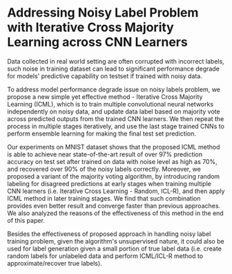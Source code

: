 # Addressing Noisy Label Problem with Iterative Cross Majority Learning across CNN Learners

Data collected in real world setting are often corrupted with incorrect labels, such noise in training dataset can lead to significant performance degrade for models' predictive capability on testset if trained with noisy data. 

To address model performance degrade issue on noisy labels problem, we  propose a new simple yet effective method - Iterative Cross Majority Learning (ICML), which is to train multiple convolutional neural networks independently on noisy data, and update data label based on majority vote across predicted outputs from the trained CNN learners. We then repeat the process in multiple stages iteratively, and use the last stage trained CNNs to perform ensemble learning for making the final test set prediction. 

Our experiments on MNIST dataset shows that the proposed ICML method is able to achieve near state-of-the-art result of over 97% prediction accuracy on test set after trained on data with noise level as high as 70%, and recovered over 90% of the noisy labels correctly. Moreover, we proposed a variant of the majority voting algorithm, by introducing random labeling for disagreed predictions at early stages when training multiple CNN learners (i.e.  Iterative Cross Learning - Random, ICL-R), and then apply ICML method in later training stages. We find that such combination provides even better result and converge faster than previous approaches. We also analyzed the reasons of the effectiveness of this method in the end of this paper. 

Besides the effectiveness of proposed approach in handling noisy label training problem, given the algorithm's unsupervised nature, it could also be used for label generation given a small portion of true label data (i.e. create random labels for unlabeled data and perform ICML/ICL-R method to approximate/recover true labels).
